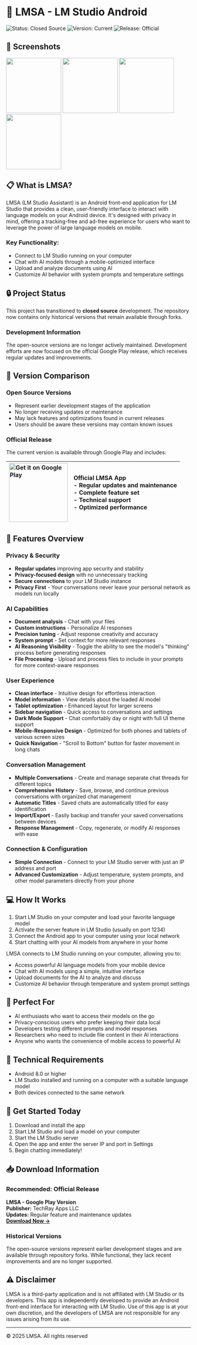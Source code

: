 # 📱 LMSA - LM Studio Android 

![Status: Closed Source](https://img.shields.io/badge/Status-Closed%20Source-red)
![Version: Current](https://img.shields.io/badge/Version-Current-green)
![Release: Official](https://img.shields.io/badge/Release-Official%20Only-blue)

## 📸 Screenshots

<p align="left">
  <img src="https://play-lh.googleusercontent.com/-3_QQ5AG8Q8zdxoYos9Q64f4EFd04bBrC7-uiMGnAD_ipO941PHy-lFtv1blp4SlRpY=w5120-h2880" width="150" style="display:inline-block" />
  <img src="https://play-lh.googleusercontent.com/OFXuuaaJv5rV9QwLm7F44cWX2p45zzKvM1eW5afqqRemnWAJENf8-P4lc4sX3NQXcuw=w5120-h2880" width="150" style="display:inline-block" />
  <img src="https://play-lh.googleusercontent.com/5-g2QuedgbiVDfofbHuvbQe4EQRS3sF3Ev-6-7f_GwFaTirVlgPy57GNezV9WLKrzA=w5120-h2880" width="150" style="display:inline-block" />
  <img src="https://play-lh.googleusercontent.com/kStTvysrvYXJzdT3zmTdBOnAWW_pFDs2tgVGr_cDY2DWELtpKlDreolBKikRtN2EFYs=w5120-h2880" width="150" style="display:inline-block" />
</p>

## 📋 What is LMSA?

LMSA (LM Studio Assistant) is an Android front-end application for LM Studio that provides a clean, user-friendly interface to interact with language models on your Android device. It's designed with privacy in mind, offering a tracking-free and ad-free experience for users who want to leverage the power of large language models on mobile.

### Key Functionality:
- Connect to LM Studio running on your computer
- Chat with AI models through a mobile-optimized interface
- Upload and analyze documents using AI
- Customize AI behavior with system prompts and temperature settings

## 🔒 Project Status

This project has transitioned to **closed source** development. The repository now contains only historical versions that remain available through forks.

### Development Information

The open-source versions are no longer actively maintained. Development efforts are now focused on the official Google Play release, which receives regular updates and improvements.

## 📱 Version Comparison

### Open Source Versions
- Represent earlier development stages of the application
- No longer receiving updates or maintenance
- May lack features and optimizations found in current releases
- Users should be aware these versions may contain known issues

### Official Release

The current version is available through Google Play and includes:

| <a href="https://play.google.com/store/apps/details?id=com.lmsa.app"><img src="https://i.ibb.co/qH7rhGz/google-play-icon-transparent-5.png" alt="Get it on Google Play" width="160"></a> | **Official LMSA App**<br>-  Regular updates and maintenance<br>-  Complete feature set<br>-  Technical support<br>-  Optimized performance |
|:---|:---|

## 🌟 Features Overview

### Privacy & Security
- **Regular updates** improving app security and stability
- **Privacy-focused design** with no unnecessary tracking
- **Secure connections** to your LM Studio instance
- **Privacy First** - Your conversations never leave your personal network as models run locally

### AI Capabilities
- **Document analysis** - Chat with your files
- **Custom instructions** - Personalize AI responses
- **Precision tuning** - Adjust response creativity and accuracy  
- **System prompt** - Set context for more relevant responses
- **AI Reasoning Visibility** - Toggle the ability to see the model's "thinking" process before generating responses
- **File Processing** - Upload and process files to include in your prompts for more context-aware responses

### User Experience
- **Clean interface** - Intuitive design for effortless interaction
- **Model information** - View details about the loaded AI model
- **Tablet optimization** - Enhanced layout for larger screens
- **Sidebar navigation** - Quick access to conversations and settings
- **Dark Mode Support** - Chat comfortably day or night with full UI theme support
- **Mobile-Responsive Design** - Optimized for both phones and tablets of various screen sizes
- **Quick Navigation** - "Scroll to Bottom" button for faster movement in long chats

### Conversation Management
- **Multiple Conversations** - Create and manage separate chat threads for different topics
- **Comprehensive History** - Save, browse, and continue previous conversations with organized chat management
- **Automatic Titles** - Saved chats are automatically titled for easy identification
- **Import/Export** - Easily backup and transfer your saved conversations between devices
- **Response Management** - Copy, regenerate, or modify AI responses with ease

### Connection & Configuration
- **Simple Connection** - Connect to your LM Studio server with just an IP address and port
- **Advanced Customization** - Adjust temperature, system prompts, and other model parameters directly from your phone

## 💻 How It Works

1. Start LM Studio on your computer and load your favorite language model
2. Activate the server feature in LM Studio (usually on port 1234)
3. Connect the Android app to your computer using your local network
4. Start chatting with your AI models from anywhere in your home

LMSA connects to LM Studio running on your computer, allowing you to:
- Access powerful AI language models from your mobile device
- Chat with AI models using a simple, intuitive interface
- Upload documents for the AI to analyze and discuss
- Customize AI behavior through temperature and system prompt settings

## 👥 Perfect For

- AI enthusiasts who want to access their models on the go
- Privacy-conscious users who prefer keeping their data local
- Developers testing different prompts and model responses
- Researchers who need to include file content in their AI interactions
- Anyone who wants the convenience of mobile access to powerful AI

## 🔧 Technical Requirements

- Android 8.0 or higher
- LM Studio installed and running on a computer with a suitable language model
- Both devices connected to the same network

## 🚀 Get Started Today

1. Download and install the app
2. Start LM Studio and load a model on your computer
3. Start the LM Studio server
4. Open the app and enter the server IP and port in Settings
5. Begin chatting immediately!

## 📥 Download Information

### Recommended: Official Release
**LMSA - Google Play Version**<br>
**Publisher:** TechRay Apps LLC<br>
**Updates:** Regular feature and maintenance updates<br>
[**Download Now →**](https://play.google.com/store/apps/details?id=com.lmsa.app)

### Historical Versions
The open-source versions represent earlier development stages and are available through repository forks. While functional, they lack recent improvements and are no longer supported.

## ⚠️ Disclaimer

LMSA is a third-party application and is not affiliated with LM Studio or its developers. This app is independently developed to provide an Android front-end interface for interacting with LM Studio. Use of this app is at your own discretion, and the developers of LMSA are not responsible for any issues arising from its use.

---

© 2025 LMSA. All rights reserved
